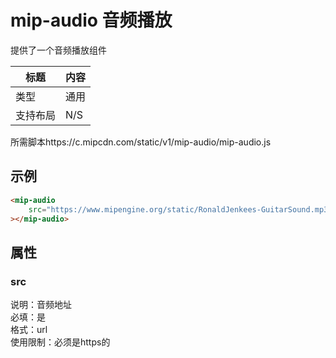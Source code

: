 # mip-audio 音频播放

提供了一个音频播放组件

标题|内容
----|----
类型|通用
支持布局| N/S
所需脚本https://c.mipcdn.com/static/v1/mip-audio/mip-audio.js

## 示例

``` html
<mip-audio 
    src="https://www.mipengine.org/static/RonaldJenkees-GuitarSound.mp3"
></mip-audio>
```

## 属性

### src

说明：音频地址  
必填：是  
格式：url  
使用限制：必须是https的
